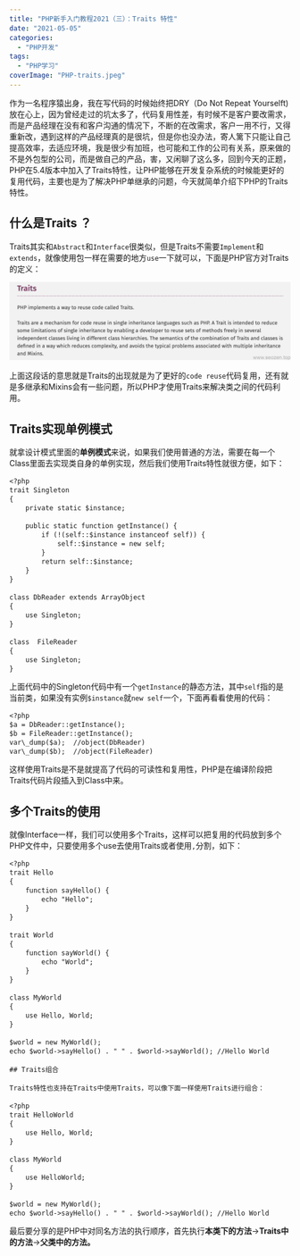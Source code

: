 ```yaml
---
title: "PHP新手入门教程2021（三）：Traits 特性"
date: "2021-05-05"
categories: 
  - "PHP开发"
tags: 
  - "PHP学习"
coverImage: "PHP-traits.jpeg"
---
```


作为一名程序猿出身，我在写代码的时候始终把DRY（Do Not Repeat Yourselft)放在心上，因为曾经走过的坑太多了，代码复用性差，有时候不是客户要改需求，而是产品经理在没有和客户沟通的情况下，不断的在改需求，客户一用不行，又得重新改，遇到这样的产品经理真的是很坑，但是你也没办法，寄人篱下只能让自己提高效率，去适应环境，我是很少有加班，也可能和工作的公司有关系，原来做的不是外包型的公司，而是做自己的产品，害，又闲聊了这么多，回到今天的正题，PHP在5.4版本中加入了Traits特性，让PHP能够在开发复杂系统的时候能更好的复用代码，主要也是为了解决PHP单继承的问题，今天就简单介绍下PHP的Traits特性。

## 什么是Traits ？

Traits其实和`Abstract`和`Interface`很类似，但是Traits不需要`Implement`和`extends`，就像使用包一样在需要的地方`use`一下就可以，下面是PHP官方对Traits的定义：

![php-traits-definition](images/php-traits-definition.png)

上面这段话的意思就是Traits的出现就是为了更好的`code reuse`代码复用，还有就是多继承和Mixins会有一些问题，所以PHP才使用Traits来解决类之间的代码利用。

## Traits实现单例模式

就拿设计模式里面的**单例模式**来说，如果我们使用普通的方法，需要在每一个Class里面去实现类自身的单例实现，然后我们使用Traits特性就很方便，如下：
```
<?php
trait Singleton
{
    private static $instance;

    public static function getInstance() {
        if (!(self::$instance instanceof self)) {
            self::$instance = new self;
        }
        return self::$instance;
    }
}

class DbReader extends ArrayObject
{
    use Singleton;
}

class  FileReader
{
    use Singleton;
}
```
上面代码中的Singleton代码中有一个`getInstance`的静态方法，其中`self`指的是当前类，如果没有实例`$instance`就`new self`一个，下面再看看使用的代码：
```
<?php
$a = DbReader::getInstance();
$b = FileReader::getInstance();
var\_dump($a);  //object(DbReader)
var\_dump($b);  //object(FileReader)
```
这样使用Traits是不是就提高了代码的可读性和复用性，PHP是在编译阶段把Traits代码片段插入到Class中来。

## 多个Traits的使用

就像Interface一样，我们可以使用多个Traits，这样可以把复用的代码放到多个PHP文件中，只要使用多个use去使用Traits或者使用`,`分割，如下：
```
<?php
trait Hello
{
    function sayHello() {
        echo "Hello";
    }
}

trait World
{
    function sayWorld() {
        echo "World";
    }
}

class MyWorld
{
    use Hello, World;
}

$world = new MyWorld();
echo $world->sayHello() . " " . $world->sayWorld(); //Hello World

## Traits组合

Traits特性也支持在Traits中使用Traits，可以像下面一样使用Traits进行组合：

<?php
trait HelloWorld
{
    use Hello, World;
}

class MyWorld
{
    use HelloWorld;
}

$world = new MyWorld();
echo $world->sayHello() . " " . $world->sayWorld(); //Hello World
```
最后要分享的是PHP中对同名方法的执行顺序，首先执行**本类下的方法**\->**Traits中的方法**\->**父类中的方法。**
